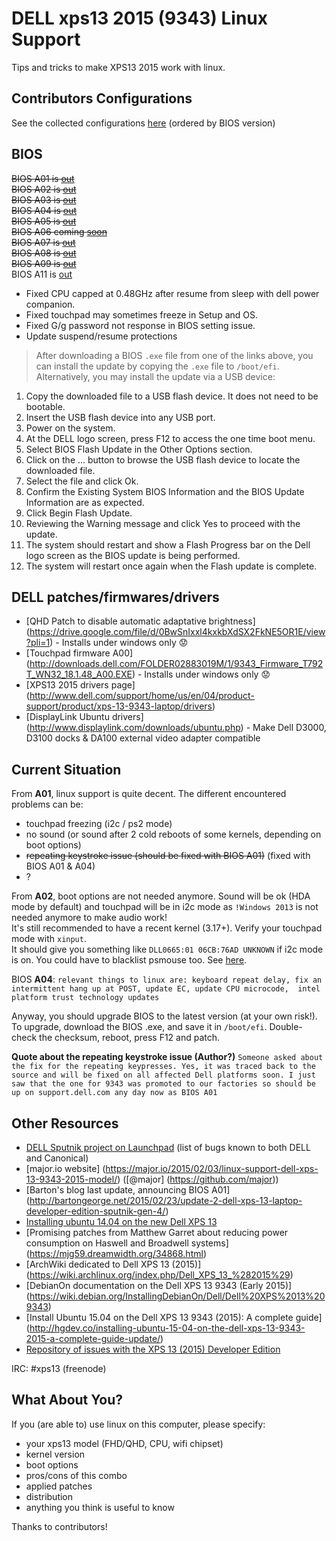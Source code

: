 # DELL xps13 2015 (9343) Linux Support

Tips and tricks to make XPS13 2015 work with linux.

## Contributors Configurations

See the collected configurations [here](configurations.md) (ordered by BIOS version)

## BIOS

~~BIOS A01 is [out](http://www.dell.com/support/home/us/en/04/Drivers/DriversDetails?driverID=RHPC0)~~  
~~BIOS A02 is [out](http://www.dell.com/support/home/en/en/nldhs1/Drivers/DriversDetails?driverId=F2PRR)~~  
~~BIOS A03 is [out](http://www.dell.com/support/home/en/en/nldhs1/Drivers/DriversDetails?driverId=XY677)~~  
~~BIOS A04 is [out](http://www.dell.com/support/home/us/en/04/Drivers/DriversDetails?driverId=133FN)~~  
~~BIOS A05 is [out](http://www.dell.com/support/home/us/en/04/Drivers/DriversDetails?driverID=YMRTD)~~  
~~BIOS A06 coming [soon](http://bartongeorge.net/2015/08/28/recent-fixes-for-xps-13-developer-edition/)~~  
~~BIOS A07 is [out](http://www.dell.com/support/home/us/en/04/Drivers/DriversDetails?driverId=28M21)~~  
~~BIOS A08 is [out](http://www.dell.com/support/Home/us/en/19/Drivers/DriversDetails?driverId=KTW00)~~   
~~BIOS A09 is [out](http://www.dell.com/support/home/us/en/04/Drivers/DriversDetails?driverId=MNWHN)~~  
BIOS A11 is [out](http://www.dell.com/support/home/fr/fr/frbsdt1/Drivers/DriversDetails?driverId=MYXCY)

- Fixed CPU capped at 0.48GHz after resume from sleep with dell power companion.
- Fixed touchpad may sometimes freeze in Setup and OS.
- Fixed G/g password not response in BIOS setting issue.
- Update suspend/resume protections 

>After downloading a BIOS `.exe` file from one of the links above, you can install the update by copying the `.exe` file to `/boot/efi`. Alternatively, you may install the update via a USB device:
 1. Copy the downloaded file to a USB flash device. It does not need to be bootable.
 2. Insert the USB flash device into any USB port.
 3. Power on the system.
 4. At the DELL logo screen, press F12 to access the one time boot menu.
 5. Select BIOS Flash Update in the Other Options section.
 6. Click on the ... button to browse the USB flash device to locate the downloaded file.
 7. Select the file and click Ok.
 8. Confirm the Existing System BIOS Information and the BIOS Update Information are as expected.
 9. Click Begin Flash Update.
 10. Reviewing the Warning message and click Yes to proceed with the update.
 11. The system should restart and show a Flash Progress bar on the Dell logo screen as the BIOS update is being performed.
 12. The system will restart once again when the Flash update is complete.

## DELL patches/firmwares/drivers

* [QHD Patch to disable automatic adaptative brightness] (https://drive.google.com/file/d/0BwSnIxxl4kxkbXdSX2FkNE5OR1E/view?pli=1) - Installs under windows only :worried:
* [Touchpad firmware A00] (http://downloads.dell.com/FOLDER02883019M/1/9343_Firmware_T792T_WN32_18.1.48_A00.EXE) - Installs under windows only :worried:
* [XPS13 2015 drivers page] (http://www.dell.com/support/home/us/en/04/product-support/product/xps-13-9343-laptop/drivers)
* [DisplayLink Ubuntu drivers] (http://www.displaylink.com/downloads/ubuntu.php) - Make Dell D3000, D3100 docks & DA100 external video adapter compatible

## Current Situation

From **A01**, linux support is quite decent. The different encountered problems can be:
 - touchpad freezing (i2c / ps2 mode)
 - no sound (or sound after 2 cold reboots of some kernels, depending on boot options)
 - ~~repeating keystroke issue (should be fixed with BIOS A01)~~ (fixed with BIOS A01 & A04)
 - ?
 
From **A02**, boot options are not needed anymore. Sound will be ok (HDA mode by default) and touchpad will be in i2c mode as ``!Windows 2013`` is not needed anymore to make audio work!  
It's still recommended to have a recent kernel (3.17+). Verify your touchpad mode with ``xinput``.  
It should give you something like ``DLL0665:01 06CB:76AD UNKNOWN`` if i2c mode is on. You could have to blacklist psmouse too. See [here](A07_02/psmouse-blacklist.conf).

BIOS **A04**: ``relevant things to linux are: keyboard repeat delay, fix an intermittent hang up at POST, update EC, update CPU microcode,  intel platform trust technology updates``

Anyway, you should upgrade BIOS to the latest version (at your own risk!). To upgrade, download the BIOS .exe, and save it in ``/boot/efi``. Double-check the checksum, reboot, press F12 and patch.

**Quote about the repeating keystroke issue (Author?)**
``Someone asked about the fix for the repeating keypresses. Yes, it was traced back to the source and will be fixed on all affected Dell platforms soon. I just saw that the one for 9343 was promoted to our factories so should be up on support.dell.com any day now as BIOS A01``

## Other Resources

* [DELL Sputnik project on Launchpad](https://bugs.launchpad.net/dell-sputnik) (list of bugs known to both DELL and Canonical)
* [major.io website] (https://major.io/2015/02/03/linux-support-dell-xps-13-9343-2015-model/) ([@major] (https://github.com/major))
* [Barton's blog last update, announcing BIOS A01] (http://bartongeorge.net/2015/02/23/update-2-dell-xps-13-laptop-developer-edition-sputnik-gen-4/)
* [Installing ubuntu 14.04 on the new Dell XPS 13](http://forthescience.org/blog/2015/04/21/installing_ubuntu_14_04_on_the_new_dell_xps_13_v2)
* [Promising patches from Matthew Garret about reducing power consumption on Haswell and Broadwell systems] (https://mjg59.dreamwidth.org/34868.html)
* [ArchWiki dedicated to Dell XPS 13 (2015)] (https://wiki.archlinux.org/index.php/Dell_XPS_13_%282015%29)
* [DebianOn documentation on the Dell XPS 13 9343 (Early 2015)] (https://wiki.debian.org/InstallingDebianOn/Dell/Dell%20XPS%2013%209343)
* [Install Ubuntu 15.04 on the Dell XPS 13 9343 (2015): A complete guide]
(http://hgdev.co/installing-ubuntu-15-04-on-the-dell-xps-13-9343-2015-a-complete-guide-update/)
* [Repository of issues with the XPS 13 (2015) Developer Edition](https://github.com/advancingu/XPS13Linux/issues)

IRC: #xps13 (freenode)

## What About You?

If you (are able to) use linux on this computer, please specify:
 - your xps13 model (FHD/QHD, CPU, wifi chipset)
 - kernel version
 - boot options
 - pros/cons of this combo
 - applied patches
 - distribution
 - anything you think is useful to know  
 
Thanks to contributors!
